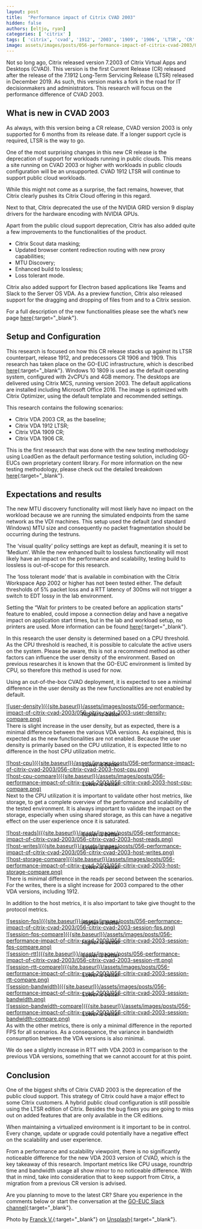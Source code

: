 ```yaml
---
layout: post
title:  "Performance impact of Citrix CVAD 2003"
hidden: false
authors: [eltjo, ryan]
categories: [ 'citrix' ]
tags: [ 'citrix', 'cvad', '1912', '2003', '1909', '1906', 'LTSR', 'CR' ]
image: assets/images/posts/056-performance-impact-of-citrix-cvad-2003/056-citrix-cvad-2003-feature-image.png
---
```

Not so long ago, Citrix released version 7.2003 of Citrix Virtual Apps and Desktops (CVAD). This version is the first Current Release (CR) released after the release of the 7.1912 Long-Term Servicing Release (LTSR) released in December 2019. As such, this version marks a fork in the road for IT decisionmakers and administrators. This research will focus on the performance difference of CVAD 2003.

## What is new in CVAD 2003
As always, with this version being a CR release, CVAD version 2003 is only supported for 6 months from its release date. If a longer support cycle is required, LTSR is the way to go.

One of the most surprising changes in this new CR release is the deprecation of support for workloads running in public clouds. This means a site running on CVAD 2003 or higher with workloads in public clouds configuration will be an unsupported. CVAD 1912 LTSR will continue to support public cloud workloads.

While this might not come as a surprise, the fact remains, however, that Citrix clearly pushes its Citrix Cloud offering in this regard.

Next to that, Citrix deprecated the use of the NVIDIA GRID version 9 display drivers for the hardware encoding with NVIDIA GPUs.

Apart from the public cloud support deprecation, Citrix has also added quite a few improvements to the functionalities of the product. 

  * Citrix Scout data masking;
  * Updated browser content redirection routing with new proxy capabilities;
  * MTU Discovery;
  * Enhanced build to lossless;
  * Loss tolerant mode.

Citrix also added support for Electron based applications like Teams and Slack to the Server OS VDA.
As a preview function, Citrix also released support for the dragging and dropping of files from and to a Citrix session. 

For a full description of the new functionalities please see the what’s new page [here](https://docs.citrix.com/en-us/citrix-virtual-apps-desktops/whats-new.html){:target="_blank"}. 

## Setup and Configuration
This research is focused on how this CR release stacks up against its LTSR counterpart, release 1912, and predecessors CR 1906 and 1909.
This research has taken place on the GO-EUC infrastructure, which is described [here]({{site.baseurl}}/architecture-and-hardware-setup-overview-2018){:target="_blank"}. Windows 10 1809 is used as the default operating system, configured with 2vCPU’s and 4GB memory. The desktops are delivered using Citrix MCS, running version 2003. The default applications are installed including Microsoft Office 2016. The image is optimized with Citrix Optimizer, using the default template and recommended settings.

This research contains the following scenarios:

  * Citrix VDA 2003 CR, as the baseline;
  * Citrix VDA 1912 LTSR;
  * Citrix VDA 1909 CR;
  * Citrix VDA 1906 CR.

This is the first research that was done with the new testing methodology using LoadGen as the default performance testing solution, including GO-EUCs own proprietary content library. For more information on the new testing methodology, please check out the detailed breakdown [here]({{site.baseurl}}/insight-in-the-testing-methodology-2020){:target="_blank"}.

## Expectations and results
The new MTU discovery functionality will most likely have no impact on the workload because we are running the simulated endpoints from the same network as the VDI machines. This setup used the default (and standard Windows) MTU size and consequently no packet fragmentation should be occurring during the testruns.

The ‘visual quality’ policy settings are kept as default, meaning it is set to ‘Medium’. While the new enhanced built to lossless functionality will most likely have an impact on the performance and scalability, testing build to lossless is out-of-scope for this research.

The ‘loss tolerant mode’ that is available in combination with the Citrix Workspace App 2002 or higher has not been tested either. The default thresholds of 5% packet loss and a RTT latency of 300ms will not trigger a switch to EDT lossy in the lab environment.

Setting the “Wait for printers to be created before an application starts” feature to enabled, could impose a connection delay and have a negative impact on application start times, but in the lab and workload setup, no printers are used. More information can be found [here](https://docs.citrix.com/en-us/citrix-virtual-apps-desktops/policies/reference/ica-policy-settings/printing-policy-settings.html#wait-for-printers-to-be-created){:target="_blank"}. 

In this research the user density is determined based on a CPU threshold. As the CPU threshold is reached, it is possible to calculate the active users on the system. Please be aware, this is not a recommend method as other factors can influence the user density of the environment. Based on previous researches it is known that the GO-EUC environment is limited by CPU, so therefore this method is used for now.

Using an out-of-the-box CVAD deployment, it is expected to see a minimal difference in the user density as the new functionalities are not enabled by default.

<a href="{{site.baseurl}}/assets/images/posts/056-performance-impact-of-citrix-cvad-2003/056-citrix-cvad-2003-user-density-compare.png" data-lightbox="user-density">
 ![user-density]({{site.baseurl}}/assets/images/posts/056-performance-impact-of-citrix-cvad-2003/056-citrix-cvad-2003-user-density-compare.png)
</a>
<p align="center" style="margin-top: -30px;" >
  <i>Higher is better</i>
</p>

There is slight increase in the user density, but as expected, there is a minimal difference between the various VDA versions. As explained, this is expected as the new functionalities are not enabled. Because the user density is primarily based on the CPU utilization, it is expected little to no difference in the host CPU utilization metric.

<a href="{{site.baseurl}}/assets/images/posts/056-performance-impact-of-citrix-cvad-2003/056-citrix-cvad-2003-host-cpu.png" data-lightbox="host-cpu">
 ![host-cpu]({{site.baseurl}}/assets/images/posts/056-performance-impact-of-citrix-cvad-2003/056-citrix-cvad-2003-host-cpu.png)
</a>
<p align="center" style="margin-top: -30px;" >
  <i>Lower is better</i>
</p>

<a href="{{site.baseurl}}/assets/images/posts/056-performance-impact-of-citrix-cvad-2003/056-citrix-cvad-2003-host-cpu-compare.png" data-lightbox="host-cpu-compare">
 ![host-cpu-compare]({{site.baseurl}}/assets/images/posts/056-performance-impact-of-citrix-cvad-2003/056-citrix-cvad-2003-host-cpu-compare.png)
</a>
<p align="center" style="margin-top: -30px;" >
  <i>Lower is better</i>
</p>

Next to the CPU utilization it is important to validate other host metrics, like storage, to get a complete overview of the performance and scalability of the tested environment. It is always important to validate the impact on the storage, especially when using shared storage, as this can have a negative effect on the user experience once it is saturated.

<a href="{{site.baseurl}}/assets/images/posts/056-performance-impact-of-citrix-cvad-2003/056-citrix-cvad-2003-host-reads.png" data-lightbox="host-reads">
 ![host-reads]({{site.baseurl}}/assets/images/posts/056-performance-impact-of-citrix-cvad-2003/056-citrix-cvad-2003-host-reads.png)
</a>
<p align="center" style="margin-top: -30px;" >
  <i>Lower is better</i>
</p>

<a href="{{site.baseurl}}/assets/images/posts/056-performance-impact-of-citrix-cvad-2003/056-citrix-cvad-2003-host-writes.png" data-lightbox="host-cpu">
 ![host-writes]({{site.baseurl}}/assets/images/posts/056-performance-impact-of-citrix-cvad-2003/056-citrix-cvad-2003-host-writes.png)
</a>
<p align="center" style="margin-top: -30px;" >
  <i>Lower is better</i>
</p>

<a href="{{site.baseurl}}/assets/images/posts/056-performance-impact-of-citrix-cvad-2003/056-citrix-cvad-2003-host-storage-compare.png" data-lightbox="host-storage-compare">
 ![host-storage-compare]({{site.baseurl}}/assets/images/posts/056-performance-impact-of-citrix-cvad-2003/056-citrix-cvad-2003-host-storage-compare.png)
</a>
<p align="center" style="margin-top: -30px;" >
  <i>Lower is better</i>
</p>

There is minimal difference in the reads per second between the scenarios. For the writes, there is a slight increase for 2003 compared to the other VDA versions, including 1912.

In addition to the host metrics, it is also important to take give thought to the protocol metrics.

<a href="{{site.baseurl}}/assets/images/posts/056-performance-impact-of-citrix-cvad-2003/056-citrix-cvad-2003-session-fps.png" data-lightbox="session-fps">
 ![session-fps]({{site.baseurl}}/assets/images/posts/056-performance-impact-of-citrix-cvad-2003/056-citrix-cvad-2003-session-fps.png)
</a>
<p align="center" style="margin-top: -30px;" >
  <i>Higher is better</i>
</p>

<a href="{{site.baseurl}}/assets/images/posts/056-performance-impact-of-citrix-cvad-2003/056-citrix-cvad-2003-session-fps-compare.png" data-lightbox="session-fps-compare">
 ![session-fps-compare]({{site.baseurl}}/assets/images/posts/056-performance-impact-of-citrix-cvad-2003/056-citrix-cvad-2003-session-fps-compare.png)
</a>
<p align="center" style="margin-top: -30px;" >
  <i>Higher is better</i>
</p>

<a href="{{site.baseurl}}/assets/images/posts/056-performance-impact-of-citrix-cvad-2003/056-citrix-cvad-2003-session-rtt.png" data-lightbox="session-rtt">
 ![session-rtt]({{site.baseurl}}/assets/images/posts/056-performance-impact-of-citrix-cvad-2003/056-citrix-cvad-2003-session-rtt.png)
</a>
<p align="center" style="margin-top: -30px;" >
  <i>Lower is better</i>
</p>

<a href="{{site.baseurl}}/assets/images/posts/056-performance-impact-of-citrix-cvad-2003/056-citrix-cvad-2003-session-rtt-compare.png" data-lightbox="session-rtt-compare">
 ![session-rtt-compare]({{site.baseurl}}/assets/images/posts/056-performance-impact-of-citrix-cvad-2003/056-citrix-cvad-2003-session-rtt-compare.png)
</a>
<p align="center" style="margin-top: -30px;" >
  <i>Lower is better</i>
</p>

<a href="{{site.baseurl}}/assets/images/posts/056-performance-impact-of-citrix-cvad-2003/056-citrix-cvad-2003-session-bandwidth.png" data-lightbox="session-bandwidth">
 ![session-bandwidth]({{site.baseurl}}/assets/images/posts/056-performance-impact-of-citrix-cvad-2003/056-citrix-cvad-2003-session-bandwidth.png)
</a>
<p align="center" style="margin-top: -30px;" >
  <i>Lower is better</i>
</p>

<a href="{{site.baseurl}}/assets/images/posts/056-performance-impact-of-citrix-cvad-2003/056-citrix-cvad-2003-session-bandwidth-compare.png" data-lightbox="session-bandwidth-compare">
 ![session-bandwidth-compare]({{site.baseurl}}/assets/images/posts/056-performance-impact-of-citrix-cvad-2003/056-citrix-cvad-2003-session-bandwidth-compare.png)
</a>
<p align="center" style="margin-top: -30px;" >
  <i>Lower is better</i>
</p>

As with the other metrics, there is only a minimal difference in the reported FPS for all scenarios. As a consequence, the variance in bandwidth consumption between the VDA versions is also minimal.

We do see a slightly increase in RTT with VDA 2003 in comparison to the previous VDA versions, something that we cannot account for at this point. 

## Conclusion
One of the biggest shifts of Citrix CVAD 2003 is the deprecation of the public cloud support. This strategy of Citrix could have a major effect to some Citrix customers. A hybrid public cloud configuration is still possible using the LTSR edition of Citrix. Besides the bug fixes you are going to miss out on added features that are only available in the CR editions.

When maintaining a virtualized environment is it important to be in control. Every change, update or upgrade could potentially have a negative effect on the scalability and user experience.

From a performance and scalability viewpoint, there is no significantly noticeable difference for the new VDA 2003 version of CVAD, which is the key takeaway of this research. Important metrics like CPU usage, roundtrip time and bandwidth usage all show minor to no noticeable difference. With that in mind, take into consideration that to keep support from Citrix, a migration from a previous CR version is advised.

Are you planning to move to the latest CR? Share you experience in the comments below or start the conversation at the [GO-EUC Slack channel](https://go-euc.slack.com){:target="_blank"}.

Photo by [Franck V.](https://unsplash.com/@franckinjapan?utm_source=unsplash&utm_medium=referral&utm_content=creditCopyText){:target="_blank"} on [Unsplash](https://unsplash.com/s/photos/fork-in-the-road?utm_source=unsplash&utm_medium=referral&utm_content=creditCopyText){:target="_blank"}.